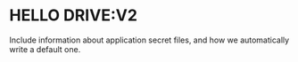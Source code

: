 # HELLO DRIVE:V2


Include information about application secret files, and how we automatically write a default one.